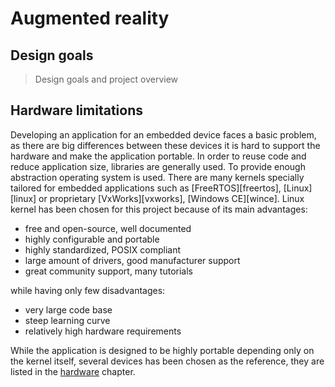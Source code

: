 # Augmented reality

## Design goals

> Design goals and project overview

## Hardware limitations

Developing an application for an embedded device faces a basic problem, as there are big differences
between these devices it is hard to support the hardware and make the application portable.
In order to reuse code and reduce application size, libraries are generally used.
To provide enough abstraction operating system is used.
There are many kernels specially tailored for embedded applications such as
[FreeRTOS][freertos], [Linux][linux] or proprietary [VxWorks][vxworks], [Windows CE][wince].
Linux kernel has been chosen for this project because of its main advantages:

 - free and open-source, well documented
 - highly configurable and portable
 - highly standardized, POSIX compliant
 - large amount of drivers, good manufacturer support
 - great community support, many tutorials

while having only few disadvantages:

 - very large code base
 - steep learning curve
 - relatively high hardware requirements

While the application is designed to be highly portable depending only on the kernel itself,
several devices has been chosen as the reference, they are listed in the [hardware](#hardware) chapter.

